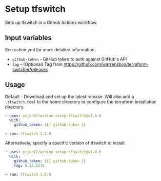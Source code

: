 # Setup tfswitch

Sets up tfswitch in a Github Actions workflow.

## Input variables

See action.yml for more detailed information.

- `github-token` - GitHub token to auth against GitHub's API
- `tag` - (Optional) Tag from https://github.com/warrensbox/terraform-switcher/releases

## Usage

Default - Download and set up the latest release.
Will also add a `.tfswitch.toml` to the home directory to configure the terraform installation directory.

```yaml
- uses: pcjun97/action-setup-tfswitch@v1.0.0
  with:
    github_token: ${{ github.token }}

- run: tfswitch 1.2.0
```

Alternatively, specify a specific version of tfswitch to install.

```yaml
- uses: pcjun97/action-setup-tfswitch@v1.0.0
  with:
    github_token: ${{ github.token }}
    tag: 0.13.1275

- run: tfswitch 1.0.0
```
